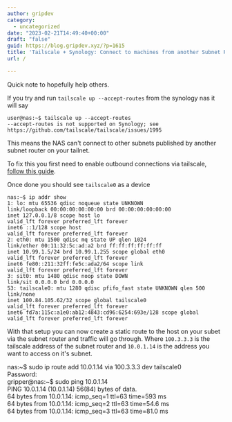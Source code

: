```yaml
---
author: gripdev
category:
  - uncategorized
date: "2023-02-21T14:49:40+00:00"
draft: "false"
guid: https://blog.gripdev.xyz/?p=1615
title: 'Tailscale + Synology: Connect to machines from another Subnet Router'
url: /

---
```

Quick note to hopefully help others.

If you try and run `tailscale up --accept-routes` from the synology nas it will say

```
user@nas:~$ tailscale up --accept-routes
--accept-routes is not supported on Synology; see https://github.com/tailscale/tailscale/issues/1995
```

This means the NAS can't connect to other subnets published by another subnet router on your tailnet.

To fix this you first need to enable outbound connections via tailscale, [follow this guide](https://tailscale.com/kb/1131/synology/#enabling-synology-outbound-connections).

Once done you should see `tailscale0` as a device

```
nas:~$ ip addr show
1: lo: mtu 65536 qdisc noqueue state UNKNOWN
link/loopback 00:00:00:00:00:00 brd 00:00:00:00:00:00
inet 127.0.0.1/8 scope host lo
valid_lft forever preferred_lft forever
inet6 ::1/128 scope host
valid_lft forever preferred_lft forever
2: eth0: mtu 1500 qdisc mq state UP qlen 1024
link/ether 00:11:32:5c:ad:a2 brd ff:ff:ff:ff:ff:ff
inet 10.99.1.5/24 brd 10.99.1.255 scope global eth0
valid_lft forever preferred_lft forever
inet6 fe80::211:32ff:fe5c:ada2/64 scope link
valid_lft forever preferred_lft forever
3: sit0: mtu 1480 qdisc noop state DOWN
link/sit 0.0.0.0 brd 0.0.0.0
53: tailscale0: mtu 1280 qdisc pfifo_fast state UNKNOWN qlen 500
link/none
inet 100.84.105.62/32 scope global tailscale0
valid_lft forever preferred_lft forever
inet6 fd7a:115c:a1e0:ab12:4843:cd96:6254:693e/128 scope global
valid_lft forever preferred_lft forever
```

With that setup you can now create a static route to the host on your subet via the subnet router and traffic will go through. Where `100.3.3.3` is the tailscale address of the subnet router and `10.0.1.14` is the address you want to access on it's subnet.

nas:~$ sudo ip route add 10.0.1.14 via 100.3.3.3 dev tailscale0  
Password:  
gripper@nas:~$ sudo ping 10.0.1.14  
PING 10.0.1.14 (10.0.1.14) 56(84) bytes of data.  
64 bytes from 10.0.1.14: icmp\_seq=1 ttl=63 time=593 ms  
64 bytes from 10.0.1.14: icmp\_seq=2 ttl=63 time=54.6 ms  
64 bytes from 10.0.1.14: icmp\_seq=3 ttl=63 time=81.0 ms
